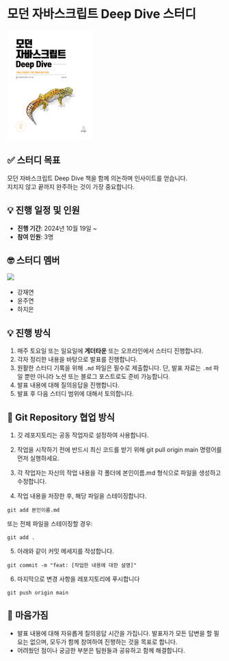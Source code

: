 # 모던 자바스크립트 Deep Dive 스터디

<img src="./assets/img.png" alt="모던 자바스크립트 Deep Dive" width="200"/>

## ✅ 스터디 목표

모던 자바스크립트 Deep Dive 책을 함께 의논하며 인사이트를 얻습니다.  
지치지 않고 끝까지 완주하는 것이 가장 중요합니다.

## 💡 진행 일정 및 인원

- **진행 기간**: 2024년 10월 19일 ~
- **참여 인원**: 3명

## 🤓 스터디 멤버
<img src="https://github.com/user-attachments/assets/a9f43803-ebdf-451f-b96c-8fee29b0fc49" width="800"/>


- 강재연
- 윤주연
- 하지은

## 💡 진행 방식

1. 매주 토요일 또는 일요일에 **게더타운** 또는 오프라인에서 스터디 진행합니다.
2. 각자 정리한 내용을 바탕으로 발표를 진행합니다.
3. 원활한 스터디 기록을 위해 `.md` 파일은 필수로 제출합니다. 단, 발표 자료는 `.md` 파일 뿐만 아니라 노션 또는 블로그 포스트로도 준비 가능합니다.
4. 발표 내용에 대해 질의응답을 진행합니다.
5. 발표 후 다음 스터디 범위에 대해서 토의합니다.

## 🌳 Git Repository 협업 방식

1. 깃 레포지토리는 공동 작업자로 설정하여 사용합니다.

2. 작업을 시작하기 전에 반드시 최신 코드를 받기 위해 git pull origin main 명령어를 먼저 실행하세요.

3. 각 작업자는 자신의 작업 내용을 각 폴더에 본인이름.md 형식으로 파일을 생성하고 수정합니다.

4. 작업 내용을 저장한 후, 해당 파일을 스테이징합니다.

```
git add 본인이름.md
```

또는 전체 파일을 스테이징할 경우:

```
git add .
```

5. 아래와 같이 커밋 메세지를 작성합니다.

```
git commit -m "feat: [작업한 내용에 대한 설명]"
```

6. 마지막으로 변경 사항을 레포지토리에 푸시합니다

```
git push origin main
```

## 🤝 마음가짐

- 발표 내용에 대해 자유롭게 질의응답 시간을 가집니다. 발표자가 모든 답변을 할 필요는 없으며, 모두가 함께 참여하여 진행하는 것을 목표로 합니다.
- 어려웠던 점이나 궁금한 부분은 팀원들과 공유하고 함께 해결합니다.
